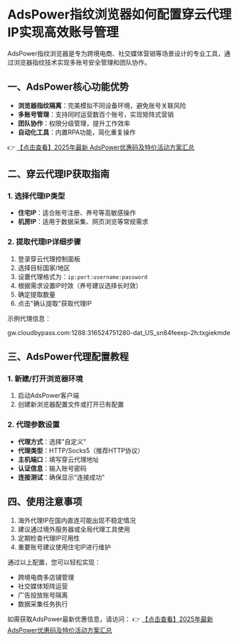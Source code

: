 # AdsPower指纹浏览器如何配置穿云代理IP实现高效账号管理

AdsPower指纹浏览器是专为跨境电商、社交媒体营销等场景设计的专业工具，通过浏览器指纹技术实现多账号安全管理和团队协作。

## 一、AdsPower核心功能优势

- **浏览器指纹隔离**：完美模拟不同设备环境，避免账号关联风险
- **多账号管理**：支持同时运营数百个账号，实现矩阵式营销
- **团队协作**：权限分级管理，提升工作效率
- **自动化工具**：内置RPA功能，简化重复操作

👉 [【点击查看】2025年最新 AdsPower优惠码及特价活动方案汇总](https://bit.ly/adspower_free)

## 二、穿云代理IP获取指南

### 1. 选择代理IP类型

- **住宅IP**：适合账号注册、养号等高敏感操作
- **机房IP**：适用于数据采集、网页浏览等常规需求

### 2. 提取代理IP详细步骤

1. 登录穿云代理控制面板
2. 选择目标国家/地区
3. 设置代理格式为：`ip:port:username:password`
4. 根据需求设置IP时效（养号建议选择长时效）
5. 确定提取数量
6. 点击"确认提取"获取代理IP

示例代理信息：

gw.cloudbypass.com:1288:316524751280-dat_US_sn84feexp-2h:txgiekmde

## 三、AdsPower代理配置教程

### 1. 新建/打开浏览器环境

1. 启动AdsPower客户端
2. 创建新浏览器配置文件或打开已有配置

### 2. 代理参数设置

- **代理方式**：选择"自定义"
- **代理类型**：HTTP/Socks5（推荐HTTP协议）
- **主机端口**：填写穿云代理地址
- **认证信息**：输入账号密码
- **连接测试**：确保显示"连接成功"

## 四、使用注意事项

1. 海外代理IP在国内直连可能出现不稳定情况
2. 建议通过境外服务器或全局代理工具使用
3. 定期检查代理IP可用性
4. 重要账号建议使用住宅IP进行维护

通过以上配置，您可以轻松实现：
- 跨境电商多店铺管理
- 社交媒体矩阵运营
- 广告投放账号隔离
- 数据采集任务执行

如需获取AdsPower最新优惠信息，请访问：
👉 [【点击查看】2025年最新 AdsPower优惠码及特价活动方案汇总](https://bit.ly/adspower_free)